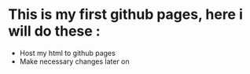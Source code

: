 # This is my first github pages, here i will do these  :
- Host my html to github pages
- Make necessary changes later on
